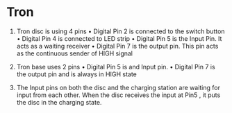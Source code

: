 # Tron

1.	Tron disc is using 4 pins
•	Digital Pin 2 is connected to the switch button
•	Digital Pin 4 is connected to LED strip
•	Digital Pin 5 is the Input Pin. It acts as a waiting receiver
•	Digital Pin 7 is the output pin. This pin acts as the continuous sender of HIGH signal

2.	Tron base uses 2 pins
•	Digital Pin 5 is and Input pin.
•	Digital Pin 7 is the output pin and is always in HIGH state

3.	The Input pins on both the disc and the charging station are waiting for input from each other. When the disc receives the input at Pin5 , it puts the disc in the charging state.
 